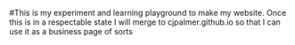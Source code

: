 #This is my experiment and learning playground to make my website. Once this is in a respectable state I will merge to cjpalmer.github.io so that I can use it as a business page of sorts
